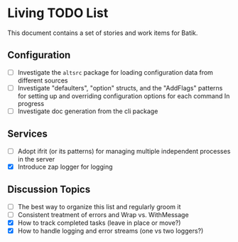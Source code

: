 # Living TODO List

This document contains a set of stories and work items for Batik.

## Configuration

- [ ] Investigate the `altsrc` package for loading configuration data from different sources
- [ ] Investigate "defaulters", "option" structs, and the "AddFlags" patterns for setting up and overriding configuration options for each command
  In progress
- [ ] Investigate doc generation from the cli package

## Services

- [ ] Adopt ifrit (or its patterns) for managing multiple independent processes in the server
- [x] Introduce zap logger for logging

## Discussion Topics

- [ ] The best way to organize this list and regularly groom it
- [ ] Consistent treatment of errors and Wrap vs. WithMessage
- [x] How to track completed tasks (leave in place or move?)
- [x] How to handle logging and error streams (one vs two loggers?)
